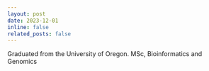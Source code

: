 ```yaml
---
layout: post
date: 2023-12-01
inline: false
related_posts: false
---
```


Graduated from the University of Oregon. MSc, Bioinformatics and Genomics
